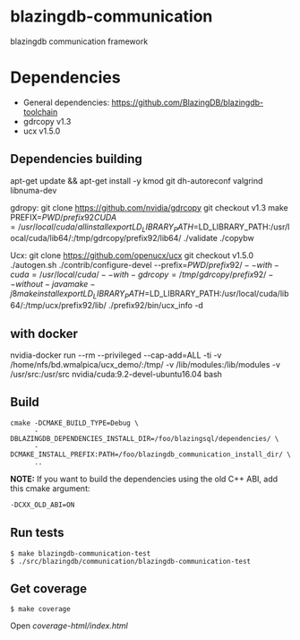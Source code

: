 # blazingdb-communication
blazingdb communication framework

# Dependencies
- General dependencies: https://github.com/BlazingDB/blazingdb-toolchain
- gdrcopy v1.3
- ucx v1.5.0

## Dependencies building 
apt-get update && apt-get install -y kmod git dh-autoreconf valgrind libnuma-dev

gdropy:
git clone https://github.com/nvidia/gdrcopy
git checkout v1.3
make PREFIX=$PWD/prefix92 CUDA=/usr/local/cuda/ all install
export LD_LIBRARY_PATH=$LD_LIBRARY_PATH:/usr/local/cuda/lib64/:/tmp/gdrcopy/prefix92/lib64/
./validate
./copybw

Ucx:
git clone https://github.com/openucx/ucx
git checkout v1.5.0
./autogen.sh
./contrib/configure-devel --prefix=$PWD/prefix92/ --with-cuda=/usr/local/cuda/ --with-gdrcopy=/tmp/gdrcopy/prefix92/ --without-java
make -j8
make install
export LD_LIBRARY_PATH=$LD_LIBRARY_PATH:/usr/local/cuda/lib64/:/tmp/ucx/prefix92/lib/
./prefix92/bin/ucx_info -d

## with docker
nvidia-docker run --rm --privileged --cap-add=ALL -ti -v /home/nfs/bd.wmalpica/ucx_demo/:/tmp/ -v /lib/modules:/lib/modules -v /usr/src:/usr/src nvidia/cuda:9.2-devel-ubuntu16.04 bash

## Build

```
cmake -DCMAKE_BUILD_TYPE=Debug \
      -DBLAZINGDB_DEPENDENCIES_INSTALL_DIR=/foo/blazingsql/dependencies/ \
      -DCMAKE_INSTALL_PREFIX:PATH=/foo/blazingdb_communication_install_dir/ \
      ..
```

**NOTE:**
If you want to build the dependencies using the old C++ ABI, add this cmake argument:

```bash
-DCXX_OLD_ABI=ON
```

## Run tests

```
$ make blazingdb-communication-test
$ ./src/blazingdb/communication/blazingdb-communication-test
```

## Get coverage

```
$ make coverage
```

Open _coverage-html/index.html_
